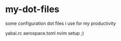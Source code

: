 # my-dot-files

some configuration dot files i use for my productivity

yabai.rc
aerospace.toml
nvim setup ;)
